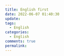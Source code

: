 ```yaml
---
title: English first
date: 2022-06-07 01:40:30
update: 
tags: 
  - English
categories:     
  - English
comments: true
permalink: 
---
```

